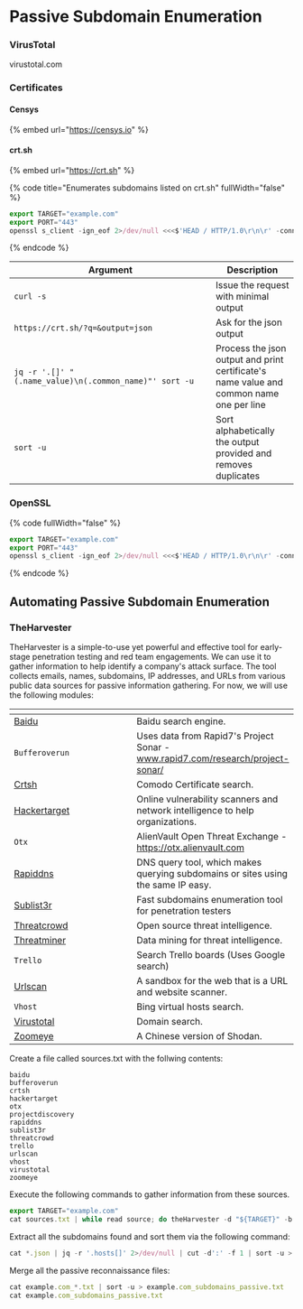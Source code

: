 # Passive Subdomain Enumeration



### VirusTotal

virustotal.com

### Certificates

#### Censys

{% embed url="https://censys.io" %}

#### crt.sh

{% embed url="https://crt.sh" %}

{% code title="Enumerates subdomains listed on crt.sh" fullWidth="false" %}
```javascript
export TARGET="example.com"
export PORT="443"
openssl s_client -ign_eof 2>/dev/null <<<$'HEAD / HTTP/1.0\r\n\r' -connect "${TARGET}:${PORT}" | openssl x509 -noout -text | grep 'DNS' | sed -e 's|DNS:|\n|g' -e 's|^\.||g' | tr -d ',' | sort -u
```
{% endcode %}

<table><thead><tr><th width="342">Argument</th><th>Description</th></tr></thead><tbody><tr><td><code>curl -s</code></td><td>Issue the request with minimal output</td></tr><tr><td><code>https://crt.sh/?q=&#x26;output=json</code> </td><td>Ask for the json output</td></tr><tr><td><code>jq -r '.[]' "(.name_value)\n(.common_name)"' sort -u</code></td><td>Process the json output and print certificate's name value and common name one per line</td></tr><tr><td><code>sort -u</code></td><td>Sort alphabetically the output provided and removes duplicates</td></tr></tbody></table>

### OpenSSL

{% code fullWidth="false" %}
```javascript
export TARGET="example.com"
export PORT="443"
openssl s_client -ign_eof 2>/dev/null <<<$'HEAD / HTTP/1.0\r\n\r' -connect "${TARGET}:${PORT}" | openssl x509 -noout -text | grep 'DNS' | sed -e 's|DNS:|\n|g' -e 's|^\.||g' | tr -d ',' | sort -u
```
{% endcode %}



## Automating Passive Subdomain Enumeration



### TheHarvester

TheHarvester is a simple-to-use yet powerful and effective tool for early-stage penetration testing and red team engagements. We can use it to gather information to help identify a company's attack surface. The tool collects emails, names, subdomains, IP addresses, and URLs from various public data sources for passive information gathering. For now, we will use the following modules:

<table data-header-hidden><thead><tr><th width="230"></th><th></th></tr></thead><tbody><tr><td><a href="http://www.baidu.com/">Baidu</a></td><td>Baidu search engine.</td></tr><tr><td><code>Bufferoverun</code></td><td>Uses data from Rapid7's Project Sonar - <a href="http://www.rapid7.com/research/project-sonar/">www.rapid7.com/research/project-sonar/</a></td></tr><tr><td><a href="https://crt.sh/">Crtsh</a></td><td>Comodo Certificate search.</td></tr><tr><td><a href="https://hackertarget.com/">Hackertarget</a></td><td>Online vulnerability scanners and network intelligence to help organizations.</td></tr><tr><td><code>Otx</code></td><td>AlienVault Open Threat Exchange - <a href="https://otx.alienvault.com/">https://otx.alienvault.com</a></td></tr><tr><td><a href="https://rapiddns.io/">Rapiddns</a></td><td>DNS query tool, which makes querying subdomains or sites using the same IP easy.</td></tr><tr><td><a href="https://github.com/aboul3la/Sublist3r">Sublist3r</a></td><td>Fast subdomains enumeration tool for penetration testers</td></tr><tr><td><a href="http://www.threatcrowd.org/">Threatcrowd</a></td><td>Open source threat intelligence.</td></tr><tr><td><a href="https://www.threatminer.org/">Threatminer</a></td><td>Data mining for threat intelligence.</td></tr><tr><td><code>Trello</code></td><td>Search Trello boards (Uses Google search)</td></tr><tr><td><a href="https://urlscan.io/">Urlscan</a></td><td>A sandbox for the web that is a URL and website scanner.</td></tr><tr><td><code>Vhost</code></td><td>Bing virtual hosts search.</td></tr><tr><td><a href="https://www.virustotal.com/gui/home/search">Virustotal</a></td><td>Domain search.</td></tr><tr><td><a href="https://www.zoomeye.org/">Zoomeye</a></td><td>A Chinese version of Shodan.</td></tr></tbody></table>

Create a file called sources.txt with the follwing contents:

```
baidu
bufferoverun
crtsh
hackertarget
otx
projectdiscovery
rapiddns
sublist3r
threatcrowd
trello
urlscan
vhost
virustotal
zoomeye
```

Execute the following commands to gather information from these sources.

```javascript
export TARGET="example.com"
cat sources.txt | while read source; do theHarvester -d "${TARGET}" -b $source -f "${source}_${TARGET}";done
```

Extract all the subdomains found and sort them via the following command:

```javascript
cat *.json | jq -r '.hosts[]' 2>/dev/null | cut -d':' -f 1 | sort -u > "${TARGET}_theHarvester.txt”
```

Merge all the passive reconnaissance files:

```javascript
cat example.com_*.txt | sort -u > example.com_subdomains_passive.txt
cat example.com_subdomains_passive.txt 
```
